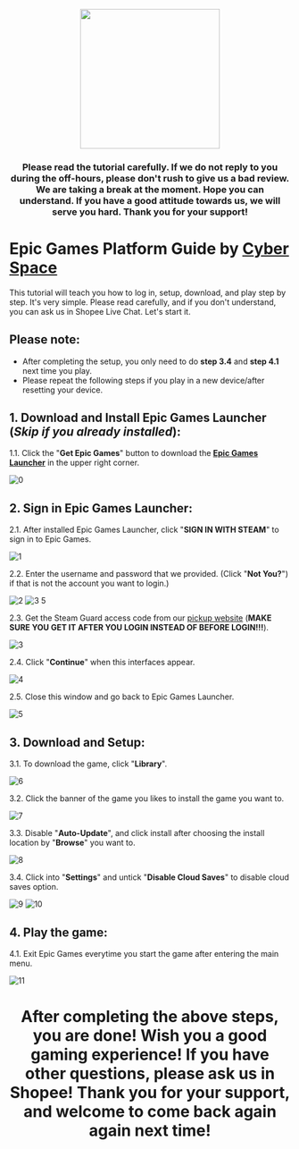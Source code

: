 <p align="center">
<img src="https://user-images.githubusercontent.com/91774682/135708227-fefb44fa-ae60-4d5b-8cdf-a68d30176e66.png" width="250" height="250">
</p>

<center> <h3>Please read the tutorial carefully. If we do not reply to you during the off-hours, please don't rush to give us a bad review. We are taking a break at the moment. Hope you can understand. If you have a good attitude towards us, we will serve you hard. Thank you for your support!</h3> </center>
 
# Epic Games Platform Guide by [Cyber Space](https://shopee.com.my/cyberspace1902)
This tutorial will teach you how to log in, setup, download, and play step by step. It's very simple. Please read carefully, and if you don't understand, you can ask us in Shopee Live Chat. Let's start it.

## Please note:
* After completing the setup, you only need to do **step 3.4** and **step 4.1** next time you play.
* Please repeat the following steps if you play in a new device/after resetting your device.



## 1. Download and Install Epic Games Launcher (*Skip if you already installed*):
1.1. Click the "**Get Epic Games**" button to download the **[Epic Games Launcher](https://shopee.com.my/cyberspace1902)** in the upper right corner.

![0](https://user-images.githubusercontent.com/91774682/135710061-fa37dd20-8979-4595-b108-38100dfd6390.jpg)

## 2. Sign in Epic Games Launcher:
2.1. After installed Epic Games Launcher, click "**SIGN IN WITH STEAM**" to sign in to Epic Games.

![1](https://user-images.githubusercontent.com/91774682/135710625-e045cba1-e110-4609-b850-125d0a954403.jpg)

2.2. Enter the username and password that we provided. (Click "**Not You?**") if that is not the account you want to login.)

![2](https://user-images.githubusercontent.com/91774682/135710984-33fe378b-2560-4636-9814-e04232542de1.jpg)
![3 5](https://user-images.githubusercontent.com/91774682/135710983-f27fba48-a511-40a5-996f-cf2a10b2fa8f.jpg)

2.3. Get the Steam Guard access code from our [pickup website](https://cyberspace.cyou) (**MAKE SURE YOU GET IT AFTER YOU LOGIN INSTEAD OF BEFORE LOGIN!!!**).

![3](https://user-images.githubusercontent.com/91774682/135711149-74214b5a-480e-4814-a8a4-7a15e6ced7cf.jpg)

2.4. Click "**Continue**" when this interfaces appear.

![4](https://user-images.githubusercontent.com/91774682/135711369-4dbf71b7-2584-4941-8bfc-ba6c230a9362.jpg)

2.5. Close this window and go back to Epic Games Launcher.

![5](https://user-images.githubusercontent.com/91774682/135711392-a6cc9575-1c93-4596-bfe8-eaf8ae7a662c.jpg)

## 3. Download and Setup:

3.1. To download the game, click "**Library**".

![6](https://user-images.githubusercontent.com/91774682/135711446-c91f6f27-153e-465c-82f9-04b31c30ef4d.jpg)

3.2. Click the banner of the game you likes to install the game you want to.

![7](https://user-images.githubusercontent.com/91774682/135711476-bd72b8cb-ab12-48bd-a8a7-35cbf2562522.jpg)

3.3. Disable "**Auto-Update**", and click install after choosing the install location by "**Browse**" you want to.

![8](https://user-images.githubusercontent.com/91774682/135711591-b2459e12-41c7-4412-ae88-49d85a73f041.jpg)

3.4. Click into "**Settings**" and untick "**Disable Cloud Saves**" to disable cloud saves option.

![9](https://user-images.githubusercontent.com/91774682/135711644-49f1130f-a0dc-4d2e-990c-cad5052e018f.jpg)
![10](https://user-images.githubusercontent.com/91774682/135711660-61533f36-400d-4653-9a8d-299ba73753b5.jpg)

## 4. Play the game:
4.1. Exit Epic Games everytime you start the game after entering the main menu.

![11](https://user-images.githubusercontent.com/91774682/135712006-1e288fe0-84ab-4d1e-88bd-0e0741a569f1.jpg)
<h2></h2>


<center> <h1>After completing the above steps, you are done! Wish you a good gaming experience! If you have other questions, please ask us in Shopee! Thank you for your support, and welcome to come back again again next time!</h1> </center>
